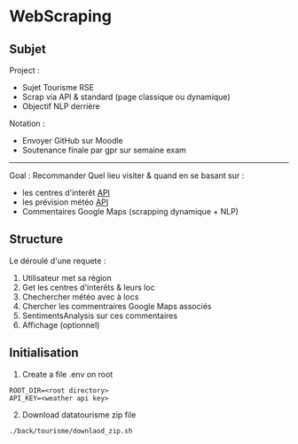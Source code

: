 # WebScraping

## Subjet

Project :
- Sujet Tourisme RSE
- Scrap via API & standard (page classique ou dynamique)
- Objectif NLP derrière

Notation :
- Envoyer GitHub sur Moodle
- Soutenance finale par gpr sur semaine exam

---

Goal : Recommander Quel lieu visiter & quand en se basant sur :
- les centres d'interêt [API](https://gitlab.adullact.net/adntourisme/datatourisme/api)
- les prévision météo [API](https://api.meteo-concept.com/documentation_openapi )
- Commentaires Google Maps (scrapping dynamique + NLP)


## Structure

Le déroulé d'une requete :
1. Utilisateur met sa région
2. Get les centres d'interêts & leurs loc
3. Chechercher météo avec à locs
4. Chercher les commentraires Google Maps associés
5. SentimentsAnalysis sur ces commentaires
6. Affichage (optionnel)

## Initialisation

1. Create a file .env on root
```
ROOT_DIR=<root directory>
API_KEY=<weather api key>
```

2. Download datatourisme zip file
```bash
./back/tourisme/downlaod_zip.sh
```